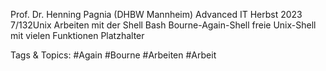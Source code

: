 Prof. Dr. Henning Pagnia (DHBW Mannheim) Advanced IT Herbst 2023 7/132Unix Arbeiten mit der Shell
Bash
Bourne-Again-Shell
freie Unix-Shell mit vielen Funktionen
Platzhalter

   Tags & Topics:
   #Again
   #Bourne
   #Arbeiten
   #Arbeit